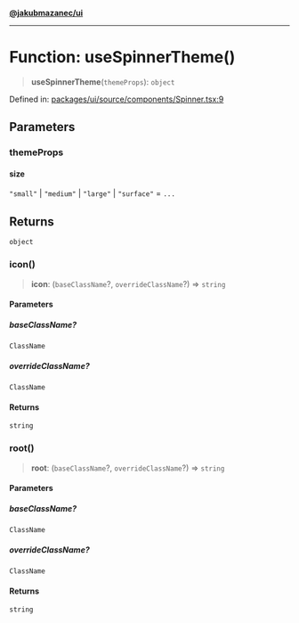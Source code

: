 [**@jakubmazanec/ui**](../README.md)

---

# Function: useSpinnerTheme()

> **useSpinnerTheme**(`themeProps`): `object`

Defined in:
[packages/ui/source/components/Spinner.tsx:9](https://github.com/jakubmazanec/tools/blob/adfe44f908094c1d1cdf19837842b33066bbd9d7/packages/ui/source/components/Spinner.tsx#L9)

## Parameters

### themeProps

#### size

`"small"` \| `"medium"` \| `"large"` \| `"surface"` = `...`

## Returns

`object`

### icon()

> **icon**: (`baseClassName`?, `overrideClassName`?) => `string`

#### Parameters

##### baseClassName?

`ClassName`

##### overrideClassName?

`ClassName`

#### Returns

`string`

### root()

> **root**: (`baseClassName`?, `overrideClassName`?) => `string`

#### Parameters

##### baseClassName?

`ClassName`

##### overrideClassName?

`ClassName`

#### Returns

`string`
